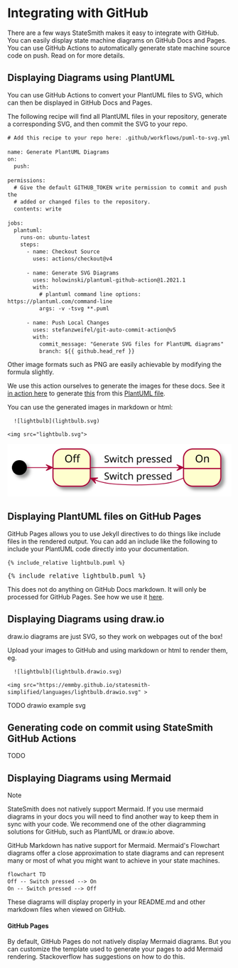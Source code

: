 # Integrating with GitHub

There are a few ways StateSmith makes it easy to integrate with GitHub. You can easily display state machine diagrams on GitHub Docs and Pages. You can use GitHub Actions to automatically generate state machine source code on push. Read on for more details.

## Displaying Diagrams using PlantUML

You can use GitHub Actions to convert your PlantUML files to SVG, which can then be displayed in GitHub Docs and Pages.

The following recipe will find all PlantUML files in your repository, generate a corresponding SVG, and then commit the SVG to your repo.

```
# Add this recipe to your repo here: .github/workflows/puml-to-svg.yml

name: Generate PlantUML Diagrams
on:
  push:

permissions:
  # Give the default GITHUB_TOKEN write permission to commit and push the
  # added or changed files to the repository.
  contents: write

jobs:
  plantuml:
    runs-on: ubuntu-latest
    steps:
      - name: Checkout Source
        uses: actions/checkout@v4

      - name: Generate SVG Diagrams
        uses: holowinski/plantuml-github-action@1.2021.1
        with:
          # plantuml command line options: https://plantuml.com/command-line 
          args: -v -tsvg **.puml

      - name: Push Local Changes
        uses: stefanzweifel/git-auto-commit-action@v5
        with:
          commit_message: "Generate SVG files for PlantUML diagrams"
          branch: ${{ github.head_ref }}
```

Other image formats such as PNG are easily achievable by modifying the formula slightly.

We use this action ourselves to generate the images for these docs. See it [in action here](https://github.com/emmby/statesmith-simplified/blob/main/.github/workflows/puml-to-svg.yml) to generate [this](lightbulb.svg) from this [PlantUML file](lightbulb.puml).

You can use the generated images in markdown or html:

```
  ![lightbulb](lightbulb.svg)
```
```
<img src="lightbulb.svg">
```
<img src="lightbulb.svg">


## Displaying PlantUML files on GitHub Pages

GitHub Pages allows you to use Jekyll directives to do things like include files in the rendered output.
You can add an include like the following to include your PlantUML code directly into your documentation.

```
{% include_relative lightbulb.puml %}
```

<pre>
{% include_relative lightbulb.puml %}
</pre>

This does not do anything on GitHub Docs markdown. It will only be processed for GitHub Pages. See how we use it [here](https://github.com/emmby/statesmith-simplified/edit/main/docs/integrations/github.md).


## Displaying Diagrams using draw.io

draw.io diagrams are just SVG, so they work on webpages out of the box!

Upload your images to GitHub and using markdown or html to render them, eg. 

```
  ![lightbulb](lightbulb.drawio.svg)
```
```
<img src="https://emmby.github.io/statesmith-simplified/languages/lightbulb.drawio.svg" >
```

TODO drawio example svg

## Generating code on commit using StateSmith GitHub Actions

TODO




## Displaying Diagrams using Mermaid

> [!NOTE]
> StateSmith does not natively support Mermaid. If you use mermaid diagrams in your docs
> you will need to find another way to keep them in sync with your code. We recommend
> one of the other diagramming solutions for GitHub, such as PlantUML or draw.io above.

GitHub Markdown has native support for Mermaid. Mermaid's Flowchart diagrams offer a close approximation 
to state diagrams and can represent many or most of what you might want to achieve in your state machines.

```mermaid
flowchart TD
Off -- Switch pressed --> On
On -- Switch pressed --> Off
```
These diagrams will display properly in your README.md and other markdown files when viewed on GitHub.

#### GitHub Pages

By default, GitHub Pages do not natively display Mermaid diagrams. But you can customize the template
used to generate your pages to add Mermaid rendering. Stackoverflow has suggestions on how to do this.
